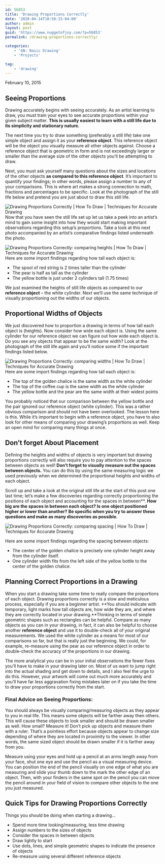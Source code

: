 ```yaml
---
id: 56853
title: 'Drawing Proportions Correctly'
date: '2020-04-14T10:58:15-04:00'
author: admin
layout: post
guid: 'https://www.nuggetofjoy.com/?p=56853'
permalink: /drawing-proportions-correctly/

categories:
    - 'GN: Basic Drawing'
    - 'Projects'

tag:
    - 'drawing'
---
```


February 10, 2015

## Seeing Proportions

Drawing accurately begins with seeing accurately. As an artist learning to draw, you must train your eyes to see accurate proportions within your given subject matter. **This is usually easiest to learn with a still life due to its simplicity and stationary nature.**

The next time you try to draw something (preferably a still life) take one simple object and assign it as your **reference object**. This reference object will be the object you visually measure all other objects against. Choose a reference object that is geometric in form and is not exceedingly larger or smaller than the average size of the other objects you’ll be attempting to draw.

Next, you must ask yourself many questions about the sizes and locations of the other objects **as compared to this reference object**. It’s important to quantify your findings; in other words, please assign a number to any of your comparisons. This is where art makes a strong connection to math, fractions and percentages to be specific. Look at the photograph of the still life below and pretend you are just about to draw this still life.

![Drawing Proportions Correctly | How To Draw | Techniques for Accurate Drawing](https://image-control-storage.s3.amazonaws.com/2020/04/14110721/still-life-proportions-3.jpg)
Now that you have seen the still life set up let us take a peek into an artist’s mind to gain some insight into how they would start making important observations regarding this setup’s proportions. Take a look at this next photo accompanied by an artist’s comparative findings listed underneath the photo.

![Drawing Proportions Correctly: comparing heights | How To Draw | Techniques for Accurate Drawing](https://image-control-storage.s3.amazonaws.com/2020/04/14110723/still-life-proportions-height-1.jpg)Here are some import findings regarding how tall each object is:

- The spool of red string is 2 times taller than the cylinder
- The pear is half as tall as the cylinder
- The yellow bottle is just under 2 cylinders tall (1.75 times)

We just examined the heights of still life objects as compared to our **reference object** – the white cylinder. Next we’ll use the same technique of visually proportioning out the widths of our objects.

## Proportional Widths of Objects

We just discovered how to proportion a drawing in terms of how tall each object is (heights). Now consider how wide each object is. Using the same cylinder for our reference object we can figure out how wide each object is. Do you see any objects that appear to be the same width? Look at the photograph of the still life again and you’ll notice some if the important findings listed below.

![Drawing Proportions Correctly: comparing widths | How To Draw | Techniques for Accurate Drawing](https://image-control-storage.s3.amazonaws.com/2020/04/14110724/still-life-proportions-width-1.jpg) Here are some import findings regarding how tall each object is:

- The top of the golden chalice is the same width as the white cylinder
- The top of the coffee cup is the same width as the white cylinder
- The yellow bottle and the pear are the same width at their widest points

You probably noticed that our comparison between the yellow bottle and the pair ignored our reference object (white cylinder). This was a rather obvious comparison and should not have been overlooked. The lesson here is this. While it’s important to begin with a reference object, you have to also look for other means of comparing your drawing’s proportions as well. Keep an open mind for comparing many things at once.

## Don’t forget About Placement

Defining the heights and widths of objects is very important but drawing proportions correctly will also require you to pay attention to the spaces between objects as well! **Don’t forget to visually measure out the spaces between objects.** You can do this by using the same measuring logic we used previously when we determined the proportional heights and widths of each object.

Scroll up and take a look at the original still life at the start of this post one last time; let’s make a few discoveries regarding correctly proportioning the positions of each object and accounting for the spaces in between**. **How big are the spaces in between each object? Is one object positioned higher or lower than another?** **Be specific when you try to answer these questions and make as many discoveries as possible.**

![Drawing Proportions Correctly: comparing spacing | How To Draw | Techniques for Accurate Drawing](https://image-control-storage.s3.amazonaws.com/2020/04/14110726/still-life-proportions-placement-1.jpg)

Here are some import findings regarding the spacing between objects:

- The center of the golden chalice is precisely one cylinder height away from the cylinder itself.
- One cylinder width fits from the left side of the yellow bottle to the center of the golden chalice.

## Planning Correct Proportions in a Drawing

When you start a drawing take some time to really compare the proportions of each object. Drawing proportions correctly is a slow and meticulous process, especially if you are a beginner artist. **You should indicate with temporary, light marks how tall objects are, how wide they are, and where they are correctly located in your drawing.**Thinking in terms of simple geometric shapes such as rectangles can be helpful. Compare as many objects as you can in your drawing, in fact, it can also be helpful to choose another **reference object** and use it to double-check all of your original measurements. We used the white cylinder as a means for most of our comparisons so far, but that is really just the beginning. We could, for example, re-measure using the pear as our reference object in order to double-check the accuracy of the proportions in our drawing.

The more analytical you can be in your initial observations the fewer fixes you’ll have to make in your drawing later on. Most of us want to jump right into the actual shading and get down to details, and I also feel the urge to do this. However, your artwork will come out much more accurately and you’ll have far less aggravation fixing mistakes later on if you take the time to draw your proportions correctly from the start.

### Final Advice on Seeing Proportions:

You should always be visually comparing/measuring objects as they appear to you in real life. This means some objects will be farther away then others. This will cause these objects to look smaller and should be drawn smaller as well. How small? Measure it! Don’t pick up objects and measure them with a ruler. That’s a pointless effort because objects appear to change size depending of where they are located in proximity to the viewer. In other words, the same sized object should be drawn smaller if it is farther away from you.

Measure using your eyes and hold up a pencil at an arms length away from your face, shut one eye and use the pencil as a visual measuring device. You can position the end of the pencil visually on one edge of what you are measuring and slide your thumb down to the mark the other edge of an object. Then, with your finders in the same spot on the pencil you can move the pencil around in your field of vision to compare other objects to the one you just measured.

## Quick Tips for Drawing Proportions Correctly

Things you should be doing when starting a drawing…

- Spend more time looking/measuring, less time drawing
- Assign numbers to the sizes of objects
- Consider the spaces in between objects
- Draw lightly to start
- Use dots, lines, and simple geometric shapes to indicate the presence of objects
- Re-measure using several different reference objects